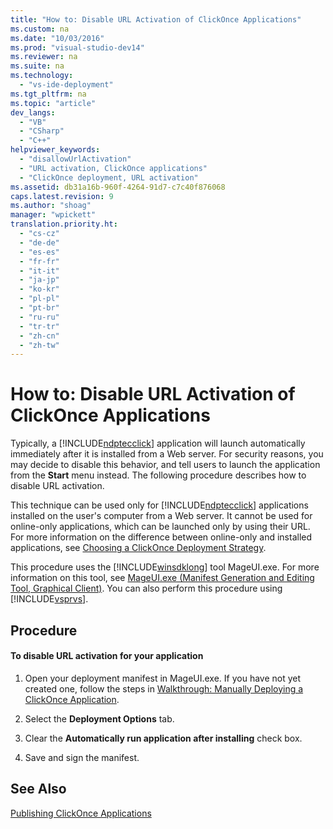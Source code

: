 ```yaml
---
title: "How to: Disable URL Activation of ClickOnce Applications"
ms.custom: na
ms.date: "10/03/2016"
ms.prod: "visual-studio-dev14"
ms.reviewer: na
ms.suite: na
ms.technology: 
  - "vs-ide-deployment"
ms.tgt_pltfrm: na
ms.topic: "article"
dev_langs: 
  - "VB"
  - "CSharp"
  - "C++"
helpviewer_keywords: 
  - "disallowUrlActivation"
  - "URL activation, ClickOnce applications"
  - "ClickOnce deployment, URL activation"
ms.assetid: db31a16b-960f-4264-91d7-c7c40f876068
caps.latest.revision: 9
ms.author: "shoag"
manager: "wpickett"
translation.priority.ht: 
  - "cs-cz"
  - "de-de"
  - "es-es"
  - "fr-fr"
  - "it-it"
  - "ja-jp"
  - "ko-kr"
  - "pl-pl"
  - "pt-br"
  - "ru-ru"
  - "tr-tr"
  - "zh-cn"
  - "zh-tw"
---
```

# How to: Disable URL Activation of ClickOnce Applications
Typically, a [!INCLUDE[ndptecclick](../VS_IDE/includes/ndptecclick_md.md)] application will launch automatically immediately after it is installed from a Web server. For security reasons, you may decide to disable this behavior, and tell users to launch the application from the **Start** menu instead. The following procedure describes how to disable URL activation.  
  
 This technique can be used only for [!INCLUDE[ndptecclick](../VS_IDE/includes/ndptecclick_md.md)] applications installed on the user's computer from a Web server. It cannot be used for online-only applications, which can be launched only by using their URL. For more information on the difference between online-only and installed applications, see [Choosing a ClickOnce Deployment Strategy](../VS_IDE/choosing-a-clickonce-deployment-strategy.md).  
  
 This procedure uses the [!INCLUDE[winsdklong](../VS_IDE/includes/winsdklong_md.md)] tool MageUI.exe. For more information on this tool, see [MageUI.exe (Manifest Generation and Editing Tool, Graphical Client)](../Topic/MageUI.exe%20\(Manifest%20Generation%20and%20Editing%20Tool,%20Graphical%20Client\).md). You can also perform this procedure using [!INCLUDE[vsprvs](../dv_TeamTestALM/includes/vsprvs_md.md)].  
  
## Procedure  
  
#### To disable URL activation for your application  
  
1.  Open your deployment manifest in MageUI.exe. If you have not yet created one, follow the steps in [Walkthrough: Manually Deploying a ClickOnce Application](../VS_IDE/walkthrough--manually-deploying-a-clickonce-application.md).  
  
2.  Select the **Deployment Options** tab.  
  
3.  Clear the **Automatically run application after installing** check box.  
  
4.  Save and sign the manifest.  
  
## See Also  
 [Publishing ClickOnce Applications](../VS_IDE/publishing-clickonce-applications.md)